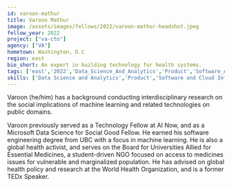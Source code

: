 ```yaml
---
id: varoon-mathur
title: Varoon Mathur
image: /assets/images/fellows/2022/varoon-mathur-headshot.jpeg
fellow_year: 2022
project: ["va-cto"]
agency: ["VA"]
hometown: Washington, D.C
region: east
bio_short: An expert in building technology for health systems.
tags: ['east','2022','Data_Science_And_Analytics','Product','Software_And_Cloud_Infrastructure', 'active']
skills: ['Data Science and Analytics','Product','Software and Cloud Infrastructure']
---
```


Varoon (he/him) has a background conducting interdisciplinary research on the social implications of machine learning and related technologies on public domains.

Varoon previously served as a Technology Fellow at AI Now, and as a Microsoft Data Science for Social Good Fellow. He earned his software engineering degree from UBC with a focus in machine learning. He is also a global health activist, and serves on the Board for Universities Allied for Essential Medicines, a student-driven NGO focused on access to medicines issues for vulnerable and marginalized population. He has advised on global health policy and research at the World Health Organization, and is a former TEDx Speaker.
